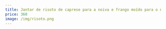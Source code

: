 ```yaml
---
title: Jantar de risoto de caprese para a noiva e frango moído para o noivo
price: 360
image: /img/risoto.png
---
```

